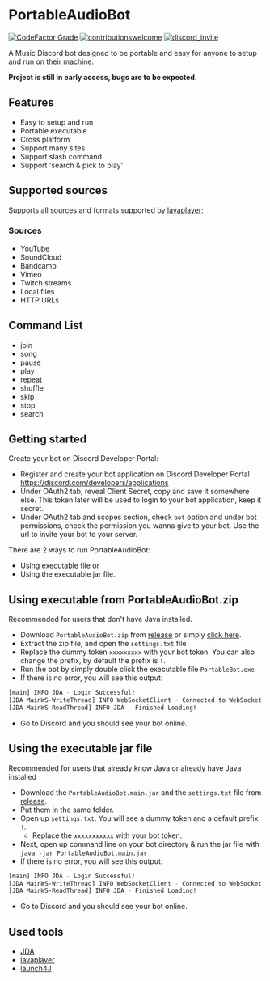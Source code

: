 # PortableAudioBot
[![CodeFactor Grade](https://img.shields.io/codefactor/grade/github/madeyoga/portableaudiobot?style=for-the-badge)](https://www.codefactor.io/repository/github/madeyoga/portableaudiobot)
[![contributionswelcome](https://img.shields.io/badge/contributions-welcome-brightgreen/?style=for-the-badge)](https://github.com/madeyoga/PortableAudioBot/issues)
[![discord_invite](https://img.shields.io/discord/458296099049046018?style=for-the-badge)](https://discord.gg/Y8sB4ay)

A Music Discord bot designed to be portable and easy for anyone to setup and run on their machine.

**Project is still in early access, bugs are to be expected.**


## Features
- Easy to setup and run
- Portable executable
- Cross platform
- Support many sites
- Support slash command
- Support 'search & pick to play'


## Supported sources
Supports all sources and formats supported by [lavaplayer](https://github.com/sedmelluq/lavaplayer#supported-formats):

### Sources
- YouTube
- SoundCloud
- Bandcamp
- Vimeo
- Twitch streams
- Local files
- HTTP URLs

## Command List
- join
- song
- pause
- play
- repeat
- shuffle
- skip
- stop
- search


## Getting started
Create your bot on Discord Developer Portal:
- Register and create your bot application on Discord Developer Portal https://discord.com/developers/applications
- Under OAuth2 tab, reveal Client Secret, copy and save it somewhere else. This token later will be used to login to your bot application, keep it secret.
- Under OAuth2 tab and scopes section, check `bot` option and under bot permissions, check the permission you wanna give to your bot. Use the url to invite your bot to your server.

There are 2 ways to run PortableAudioBot:
- Using executable file or
- Using the executable jar file.

## Using executable from PortableAudioBot.zip
Recommended for users that don't have Java installed.
- Download `PortableAudioBot.zip` from [release](https://github.com/madeyoga/PortableAudioBot/releases/tag/v0.0.2) or simply [click here](https://github.com/madeyoga/PortableAudioBot/releases/download/v0.0.2/PortableAudioBot.zip).
- Extract the zip file, and open the `settings.txt` file
- Replace the dummy token `xxxxxxxxx` with your bot token. You can also change the prefix, by default the prefix is `!`.
- Run the bot by simply double click the executable file `PortableBot.exe`
- If there is no error, you will see this output:
```sh
[main] INFO JDA - Login Successful!
[JDA MainWS-WriteThread] INFO WebSocketClient - Connected to WebSocket
[JDA MainWS-ReadThread] INFO JDA - Finished Loading!
```
- Go to Discord and you should see your bot online.


## Using the executable jar file
Recommended for users that already know Java or already have Java installed
- Download the `PortableAudioBot.main.jar` and the `settings.txt` file from [release](https://github.com/madeyoga/PortableAudioBot/releases/latest/).
- Put them in the same folder.
- Open up `settings.txt`. You will see a dummy token and a default prefix `!`.
  - Replace the `xxxxxxxxxxx` with your bot token.
- Next, open up command line on your bot directory & run the jar file with `java -jar PortableAudioBot.main.jar`
- If there is no error, you will see this output:
```sh
[main] INFO JDA - Login Successful!
[JDA MainWS-WriteThread] INFO WebSocketClient - Connected to WebSocket
[JDA MainWS-ReadThread] INFO JDA - Finished Loading!
```
- Go to Discord and you should see your bot online.


## Used tools
- [JDA](https://github.com/DV8FromTheWorld/JDA)
- [lavaplayer](https://github.com/sedmelluq/lavaplayer)
- [launch4J](http://launch4j.sourceforge.net/)

